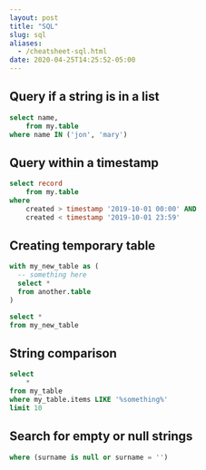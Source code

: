 ```yaml
---
layout: post
title: "SQL"
slug: sql
aliases:
  - /cheatsheet-sql.html
date: 2020-04-25T14:25:52-05:00
---
```


## Query if a string is in a list

```sql
select name, 
    from my.table
where name IN ('jon', 'mary')
```

## Query within a timestamp

```sql
select record
    from my.table
where
    created > timestamp '2019-10-01 00:00' AND
    created < timestamp '2019-10-01 23:59'
```

## Creating temporary table

```sql 
with my_new_table as (
  -- something here
  select *
  from another.table
)

select *
from my_new_table
```

## String comparison

```sql
select
    *
from my_table
where my_table.items LIKE '%something%'
limit 10
```

## Search for empty or null strings

```sql
where (surname is null or surname = '')
```